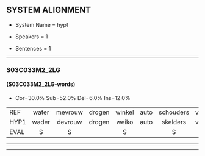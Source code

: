 
## SYSTEM ALIGNMENT

- System Name = hyp1

- Speakers = 1

- Sentences = 1

---

### S03C033M2_2LG

#### (S03C033M2_2LG-words)

- Cor=30.0%	Sub=52.0%	Del=6.0%	Ins=12.0%

|  |  |  |  |  |  |  |  |  |  |  |  |  |  |  |  |  |  |  |  |  |  |  |  |  |  |  |  |  |  |  |  |  |  |  |  |  |  |  |  |  |  |  |  |  |  |  |  |  |  |  |
|:--- |:---:|:---:|:---:|:---:|:---:|:---:|:---:|:---:|:---:|:---:|:---:|:---:|:---:|:---:|:---:|:---:|:---:|:---:|:---:|:---:|:---:|:---:|:---:|:---:|:---:|:---:|:---:|:---:|:---:|:---:|:---:|:---:|:---:|:---:|:---:|:---:|:---:|:---:|:---:|:---:|:---:|:---:|:---:|:---:|:---:|:---:|:---:|:---:|:---:|:---:|
| REF | water | mevrouw | drogen | winkel | auto | schouders | verhaal | koning | moeilijk |  |  |  | speelplaats | drinken | hoofdpijn | regen | vliegtuig | stoppen | opnieuw | * | gooien | sneeuwen | * | moeder | liedje | potlood |  |  |  | fietsbel | vinger | dichtbij | meisje | chauffeur | muziek | waarom | scheuren | lawaai | zwemmen | vuurwerk | appel | cola | kussen | * | eerste | * | circus | kleuren | voetbal | vlinder |
| HYP1 | wader | devrouw | drogen | weiko | auto | skelders | verhaal | codi | moeilijk | us | k | weer | plaats | drinkkip | hoofdpijp | ringip | vliegtuig | stopphet | opnieuw | groen | gooien | s | deve | moeder | leedje | potlood | fiets | bil | fidler | krihk | bibase | sca | chauffeur | chauffeur | wiezek? | waarom? | ren | lawaai | vemek | vuurwerk | apol | cola |  | kusfe | eerste |  | kcircus | kleuren |  | voetbalvleemde |
| EVAL | S | S |  | S |  | S |  | S |  | I | I | I | S | S | S | S |  | S |  | S |  | S | S |  | S |  | I | I | I | S | S | S | S |  | S | S | S |  | S |  | S |  | D | S |  | D | S |  | D | S |
---

---

